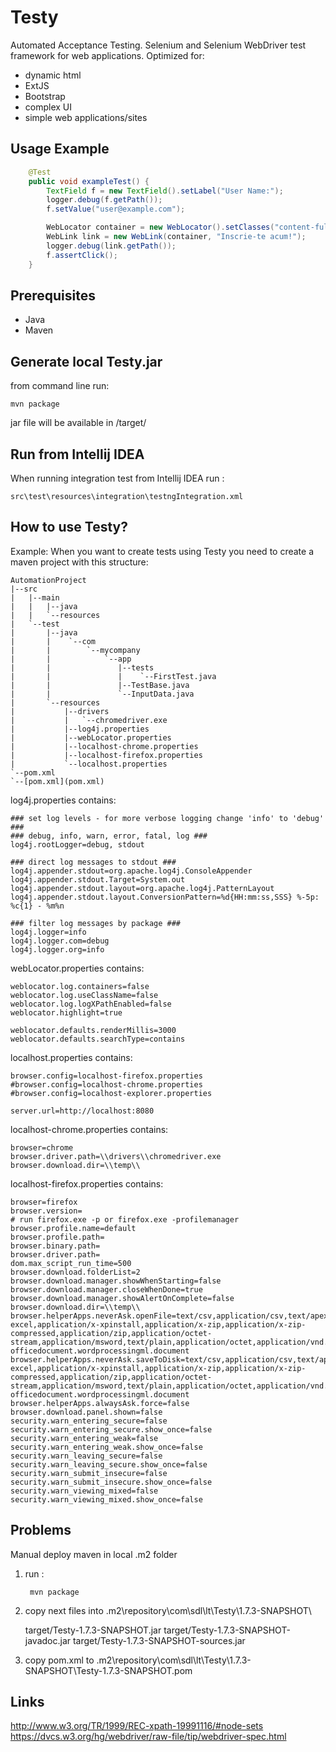 Testy
=====

Automated Acceptance Testing.
Selenium and Selenium WebDriver test framework for web applications.
Optimized for:
- dynamic html
- ExtJS
- Bootstrap
- complex UI
- simple web applications/sites

Usage Example
-------------


```java
    @Test
    public void exampleTest() {
        TextField f = new TextField().setLabel("User Name:");
        logger.debug(f.getPath());
        f.setValue("user@example.com");

        WebLocator container = new WebLocator().setClasses("content-full-width");
        WebLink link = new WebLink(container, "Inscrie-te acum!");
        logger.debug(link.getPath());
        f.assertClick();
    }
```

Prerequisites
-------------
- Java
- Maven

Generate local Testy.jar
------------------------

from command line run:

    mvn package

jar file will be available in /target/

Run from Intellij IDEA
----------------------

When running integration test from Intellij IDEA run :

    src\test\resources\integration\testngIntegration.xml

How to use Testy?
-----------------

Example:
When you want to create tests using Testy you need to create a maven project with this structure:

    AutomationProject
    |--src
    |   |--main
    |   |   |--java
    |   |   `--resources
    |   `--test
    |       |--java
    |       |    `--com
    |       |        `--mycompany
    |       |            `--app
    |       |               |--tests
    |       |               |    `--FirstTest.java
    |       |               |--TestBase.java
    |       |               `--InputData.java
    |       `--resources
    |           |--drivers
    |           |   `--chromedriver.exe
    |           |--log4j.properties
    |           |--webLocator.properties
    |           |--localhost-chrome.properties
    |           |--localhost-firefox.properties
    |           `--localhost.properties
    `--pom.xml
    `--[pom.xml](pom.xml)



log4j.properties contains:

    ### set log levels - for more verbose logging change 'info' to 'debug' ###
    ### debug, info, warn, error, fatal, log ###
    log4j.rootLogger=debug, stdout

    ### direct log messages to stdout ###
    log4j.appender.stdout=org.apache.log4j.ConsoleAppender
    log4j.appender.stdout.Target=System.out
    log4j.appender.stdout.layout=org.apache.log4j.PatternLayout
    log4j.appender.stdout.layout.ConversionPattern=%d{HH:mm:ss,SSS} %-5p: %c{1} - %m%n

    ### filter log messages by package ###
    log4j.logger=info
    log4j.logger.com=debug
    log4j.logger.org=info

webLocator.properties contains:

    weblocator.log.containers=false
    weblocator.log.useClassName=false
    weblocator.log.logXPathEnabled=false
    weblocator.highlight=true

    weblocator.defaults.renderMillis=3000
    weblocator.defaults.searchType=contains

localhost.properties contains:

    browser.config=localhost-firefox.properties
    #browser.config=localhost-chrome.properties
    #browser.config=localhost-explorer.properties

    server.url=http://localhost:8080

localhost-chrome.properties contains:

    browser=chrome
    browser.driver.path=\\drivers\\chromedriver.exe
    browser.download.dir=\\temp\\

localhost-firefox.properties contains:

    browser=firefox
    browser.version=
    # run firefox.exe -p or firefox.exe -profilemanager
    browser.profile.name=default
    browser.profile.path=
    browser.binary.path=
    browser.driver.path=
    dom.max_script_run_time=500
    browser.download.folderList=2
    browser.download.manager.showWhenStarting=false
    browser.download.manager.closeWhenDone=true
    browser.download.manager.showAlertOnComplete=false
    browser.download.dir=\\temp\\
    browser.helperApps.neverAsk.openFile=text/csv,application/csv,text/apex,application/apex,application/pdf,application/vnd.ms-excel,application/x-xpinstall,application/x-zip,application/x-zip-compressed,application/zip,application/octet-stream,application/msword,text/plain,application/octet,application/vnd.openxmlformats-officedocument.wordprocessingml.document
    browser.helperApps.neverAsk.saveToDisk=text/csv,application/csv,text/apex,application/apex,application/pdf,application/vnd.ms-excel,application/x-xpinstall,application/x-zip,application/x-zip-compressed,application/zip,application/octet-stream,application/msword,text/plain,application/octet,application/vnd.openxmlformats-officedocument.wordprocessingml.document
    browser.helperApps.alwaysAsk.force=false
    browser.download.panel.shown=false
    security.warn_entering_secure=false
    security.warn_entering_secure.show_once=false
    security.warn_entering_weak=false
    security.warn_entering_weak.show_once=false
    security.warn_leaving_secure=false
    security.warn_leaving_secure.show_once=false
    security.warn_submit_insecure=false
    security.warn_submit_insecure.show_once=false
    security.warn_viewing_mixed=false
    security.warn_viewing_mixed.show_once=false



Problems
--------

Manual deploy maven in local .m2 folder
1) run :
        
        mvn package
        
2) copy next files into .m2\repository\com\sdl\lt\Testy\1.7.3-SNAPSHOT\

    target/Testy-1.7.3-SNAPSHOT.jar
    target/Testy-1.7.3-SNAPSHOT-javadoc.jar
    target/Testy-1.7.3-SNAPSHOT-sources.jar
    
3) copy pom.xml to .m2\repository\com\sdl\lt\Testy\1.7.3-SNAPSHOT\Testy-1.7.3-SNAPSHOT.pom

Links
-----

http://www.w3.org/TR/1999/REC-xpath-19991116/#node-sets
https://dvcs.w3.org/hg/webdriver/raw-file/tip/webdriver-spec.html